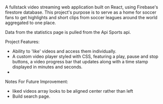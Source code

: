 A fullstack video streaming web application built on React, using Firebase's firestore database.
This project's purpose is to serve as a home for soccer fans to get highlights and short clips from soccer leagues around the world aggregated to one place.

Data from the statistics page is pulled from the Api Sports api.

Project Features:

- Ability to 'like' videos and access them individually.
- A custom video player styled with CSS, featuring a play, pause and stop buttons, a video progress bar that updates along with a time stamp displayed in minutes and seconds.
-

Notes For Future Improvement:

- liked videos array looks to be aligned center rather than left
- Build search page.
